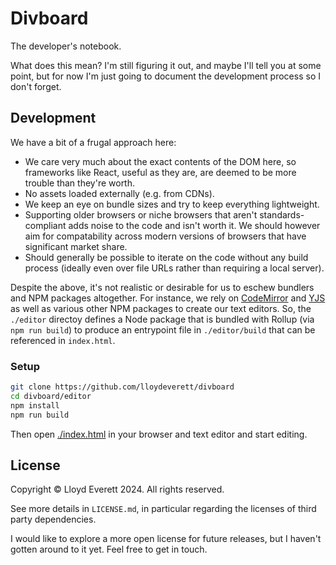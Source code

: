 
# Divboard

The developer's notebook.

What does this mean? I'm still figuring it out, and maybe I'll tell you at some point, but for now I'm just going to document the development process so I don't forget.

## Development

We have a bit of a frugal approach here:

 - We care very much about the exact contents of the DOM here, so frameworks like React, useful as they are, are deemed to be more trouble than they're worth.
 - No assets loaded externally (e.g. from CDNs).
 - We keep an eye on bundle sizes and try to keep everything lightweight.
 - Supporting older browsers or niche browsers that aren't standards-compliant adds noise to the code and isn't worth it. We should however aim for compatability across modern versions of browsers that have significant market share.
 - Should generally be possible to iterate on the code without any build process (ideally even over file URLs rather than requiring a local server).

Despite the above, it's not realistic or desirable for us to eschew bundlers and NPM packages altogether. For instance, we rely on
[CodeMirror](https://codemirror.net/) and [YJS](https://github.com/yjs/yjs) as well as various other NPM packages to create our text editors.
So, the `./editor` directoy defines a Node package that is bundled with Rollup (via `npm run build`) to produce an entrypoint file in `./editor/build`
that can be referenced in `index.html`.

### Setup

```bash
git clone https://github.com/lloydeverett/divboard
cd divboard/editor
npm install
npm run build
```

Then open [./index.html](./index.html) in your browser and text editor and start editing.

## License

Copyright ©️ Lloyd Everett 2024. All rights reserved.

See more details in `LICENSE.md`, in particular regarding the licenses of third party dependencies.

I would like to explore a more open license for future releases, but I haven't gotten around to it yet. Feel free to get in touch.

